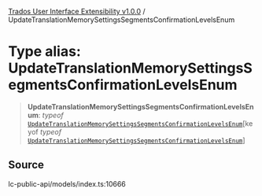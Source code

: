 [Trados User Interface Extensibility v1.0.0](../wiki/globals) / UpdateTranslationMemorySettingsSegmentsConfirmationLevelsEnum

# Type alias: UpdateTranslationMemorySettingsSegmentsConfirmationLevelsEnum

> **UpdateTranslationMemorySettingsSegmentsConfirmationLevelsEnum**: *typeof* [`UpdateTranslationMemorySettingsSegmentsConfirmationLevelsEnum`](../wiki/Variable.UpdateTranslationMemorySettingsSegmentsConfirmationLevelsEnum)\[keyof *typeof* [`UpdateTranslationMemorySettingsSegmentsConfirmationLevelsEnum`](../wiki/Variable.UpdateTranslationMemorySettingsSegmentsConfirmationLevelsEnum)\]

## Source

lc-public-api/models/index.ts:10666
